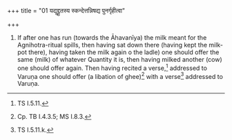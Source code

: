 +++
title = "01 यद्युद्द्रुतस्य स्कन्देत्तन्निषद्य पुनर्गृहीत्वा"

+++
1. If after one has run (towards the Āhavanīya) the milk meant for the Agnihotra-ritual spills, then having sat down there (having kept the milk-pot there), having taken the milk again
o the ladle) one should offer the same (milk) of whatever Quantity it is, then having milked another (cow) one should offer again. Then having recited a verse,[^1] addressed to Varuṇa one should offer (a libation of ghee)[^2] with a verse[^3] addressed to Varuṇa.  


[^1]: TS I.5.11.  

[^2]: Cp. TB I.4.3.5; MS I.8.3.  

[^3]: TS I.5.11.k.
